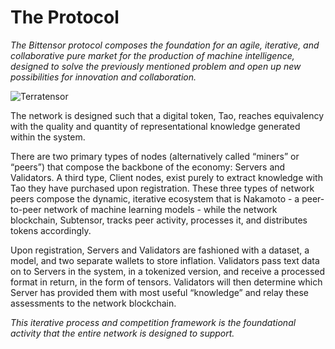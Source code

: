 # The Protocol

*The Bittensor protocol composes the foundation for an agile, iterative, and collaborative pure market for the production of machine intelligence, designed to solve the previously mentioned problem and open up new possibilities for innovation and collaboration.*

![Terratensor](https://opentensor.gitbook.io/bittensor/keyconcepts%20/the-protocol)

The network is designed such that a digital token, Tao, reaches equivalency with the quality and quantity of representational knowledge generated within the system.

There are two primary types of nodes (alternatively called “miners” or “peers”) that compose the backbone of the economy: Servers and Validators. A third type, Client nodes, exist purely to extract knowledge with Tao they have purchased upon registration. These three types of network peers compose the dynamic, iterative ecosystem that is Nakamoto - a peer-to-peer network of machine learning models - while the network blockchain, Subtensor, tracks peer activity, processes it, and distributes tokens accordingly.

Upon registration, Servers and Validators are fashioned with a dataset, a model, and two separate wallets to store inflation. Validators pass text data on to Servers in the system, in a tokenized version, and receive a processed format in return, in the form of tensors. Validators will then determine which Server has provided them with most useful “knowledge” and relay these assessments to the network blockchain. 

*This iterative process and competition framework is the foundational activity that the entire network is designed to support.*